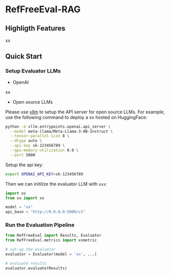 # RefFreeEval-RAG

## Highligth Features

xx

## Quick Start

### Setup Evaluator LLMs

- OpenAI

xx

- Open source LLMs

Please use [vllm](https://github.com/vllm-project/vllm) to setup the API server for open source LLMs. For example, use the following command to deploy a xx hosted on HuggingFace:

```bash
python -m vllm.entrypoints.openai.api_server \
  --model meta-llama/Meta-Llama-3-8B-Instruct \
  --tensor-parallel-size 8 \
  --dtype auto \
  --api-key sk-123456789 \
  --gpu-memory-utilization 0.9 \
  --port 5000
```

Setup the api key:

```bash
export OPENAI_API_KEY=sk-123456789
```

Then we can initilize the evaluator LLM with `xxx`:

```python
import os
from xx import xx

model = "xx"
api_base = "http://0.0.0.0:5000/v1"

```

### Run the Evaluation Pipeline

```python
from RefFreeEval import Results, Evaluator
from RefFreeEval.metrics import xxmetric

# set-up the evaluator
evaluator = Evaluator(model = 'xx', ...)

# evaluate results
evaluator.evaluate(Results)

```
